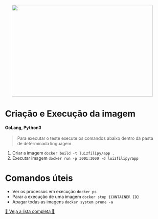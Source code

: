<p align="center">
  <img width="460" height="300" src="https://www.mundodocker.com.br/wp-content/uploads/2015/06/docker_facebook_share.png">
</p>

# Criação e Execução da imagem
#### GoLang, Python3
> Para executar o teste execute os comandos abaixo dentro da pasta de determinada linguagem

1. Criar a imagem ```docker build -t luizfilipy/app .```
2. Executar imagem ```docker run -p 3001:3000 -d luizfilipy/app```

# Comandos úteis
* Ver os processos em execução ```docker ps```
* Parar a execução de uma imagem ```docker stop {CONTAINER ID}```
* Apagar todas as imagens ```docker system prune -a```

[ :whale: Veja a lista completa :whale:](https://docs.docker.com/engine/reference/commandline/docker/)